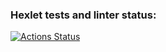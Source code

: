 ### Hexlet tests and linter status:
[![Actions Status](https://github.com/radalana/java-project-61/actions/workflows/hexlet-check.yml/badge.svg)](https://github.com/radalana/java-project-61/actions)